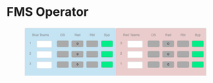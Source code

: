 # FMS Operator



<figure><img src="../.gitbook/assets/CA teams.PNG" alt=""><figcaption></figcaption></figure>
